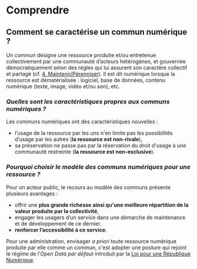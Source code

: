 # Comprendre

## Comment se caractérise un commun numérique ?

Un commun désigne une ressource produite et/ou entretenue collectivement par une communauté d’acteurs hétérogènes, et gouvernée démocratiquement selon des règles qui lui assurent son caractère collectif et partagé \(cf. [4. Maintenir/Pérenniser](https://vbachelet.frama.io/tutoriel-communs-numeriques/02-Tutoriel/#4-maintenir-perenniser)\). Il est dit numérique lorsque la ressource est dématérialisée : logiciel, base de données, contenu numérique \(texte, image, vidéo et/ou son\), etc.

### _Quelles sont les caractéristiques propres aux communs numériques ?_

Les communs numériques ont des caractéristiques nouvelles : 

* l’usage de la ressource par les uns n'en limite pas les possibilités d’usage par les autres \(**la ressource est non-rivale**\), 
* sa préservation ne passe pas par la réservation du droit d'usage à une communauté restreinte \(**la ressource est non-exclusive**\).

### _Pourquoi choisir le modèle des communs numériques pour une ressource ?_

Pour un acteur public, le recours au modèle des communs présente plusieurs avantages :

* offrir une **plus grande richesse ainsi qu'une meilleure répartition de la valeur produite par la collectivité**,
* engager les usagers d’un service dans une démarche de maintenance et de développement de ce dernier. 
* **renforcer l’accessibilité à ce service**. 

Pour une administration, envisager _a priori_ toute ressource numérique produite par elle comme un commun, c'est adopter une posture qui rejoint le régime de l’_Open Data par défaut_ introduit par la [Loi pour une République Numérique](https://www.economie.gouv.fr/republique-numerique).

## 


